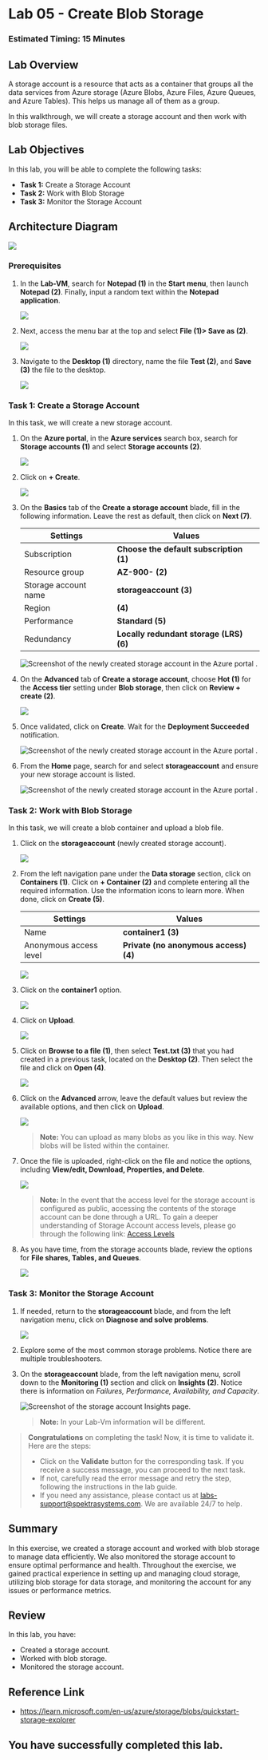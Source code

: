 # Lab 05 - Create Blob Storage

### Estimated Timing: 15 Minutes

## Lab Overview

A storage account is a resource that acts as a container that groups all the data services from Azure storage (Azure Blobs, Azure Files, Azure Queues, and Azure Tables). This helps us manage all of them as a group.

In this walkthrough, we will create a storage account and then work with blob storage files.

## Lab Objectives

In this lab, you will be able to complete the following tasks:

+ **Task 1:** Create a Storage Account
+ **Task 2:** Work with Blob Storage
+ **Task 3:** Monitor the Storage Account

## Architecture Diagram

![](../images/az900lab05.PNG) 

### Prerequisites

1. In the **Lab-VM**, search for **Notepad (1)** in the **Start menu**, then launch **Notepad (2)**. Finally, input a random text within the **Notepad application**.

   ![](../images/az-900-54.png) 

1. Next, access the menu bar at the top and select **File (1)> Save as (2)**.

   ![](../images/az-900-55.png) 

1. Navigate to the **Desktop (1)** directory, name the file **Test (2)**, and **Save (3)** the file to the desktop.

   ![](./images/az-900-59.png) 

### Task 1: Create a Storage Account

In this task, we will create a new storage account. 

1. On the **Azure portal**, in the **Azure services** search box, search for **Storage accounts (1)** and select **Storage accounts (2)**.

   ![](./images/az-900-44.png) 

1. Click on **+ Create**. 

   ![](./images/az-900-45.png) 

1. On the **Basics** tab of the **Create a storage account** blade, fill in the following information. Leave the rest as default, then click on **Next (7)**.

    | Settings | Values | 
    | --- | --- |
    | Subscription | **Choose the default subscription (1)** |
    | Resource group | **AZ-900-<inject key="DeploymentID" enableCopy="false"/> (2)** |
    | Storage account name | **storageaccount<inject key="DeploymentID" enableCopy="false" /> (3)** |
    | Region | **<inject key="Region" enableCopy="false"/> (4)**  |
    | Performance | **Standard (5)** |
    | Redundancy | **Locally redundant storage (LRS) (6)** |
    
      ![Screenshot of the newly created storage account in the Azure portal .](../images/5-1.png)

1. On the **Advanced** tab of **Create a storage account**, choose **Hot (1)** for the **Access tier** setting under **Blob storage**, then click on **Review + create (2)**.

   ![](./images/az-900-46.png) 

1. Once validated, click on **Create**. Wait for the **Deployment Succeeded** notification.

   ![Screenshot of the newly created storage account in the Azure portal .](../images/5-2.png)

1. From the **Home** page, search for and select **storageaccount** and ensure your new storage account is listed.

    ![Screenshot of the newly created storage account in the Azure portal .](./images/az-900-60.png)

### Task 2: Work with Blob Storage

In this task, we will create a blob container and upload a blob file. 

1. Click on the **storageaccount<inject key="DeploymentID" enableCopy="false" />** (newly created storage account).

   ![](./images/az-900-60.png) 

1. From the left navigation pane under the **Data storage** section, click on **Containers (1)**. Click on **+ Container (2)** and complete entering all the required information. Use the information icons to learn more. When done, click on **Create (5)**.

   | Settings | Values |
   | ---- | ---- |
   | Name | **container1 (3)**|
   | Anonymous access level| **Private (no anonymous access) (4)** |

   ![](./images/az-900-47.png)    
  
1. Click on the **container1** option.

   ![](./images/az-900-48.png) 

1. Click on **Upload**.

   ![](./images/az-900-49.png) 

1. Click on **Browse to a file (1)**, then select **Test.txt (3)** that you had created in a previous task, located on the **Desktop (2)**. Then select the file and click on **Open (4)**.

   ![](./images/az-900-50.png) 
  
1. Click on the **Advanced** arrow, leave the default values but review the available options, and then click on **Upload**.

   ![](./images/az-900-51.png) 

    >**Note:** You can upload as many blobs as you like in this way. New blobs will be listed within the container.

1. Once the file is uploaded, right-click on the file and notice the options, including **View/edit, Download, Properties, and Delete**. 

   ![](./images/az-900-62.png) 

   >**Note:** In the event that the access level for the storage account is configured as public, accessing the contents of the storage account can be done through a URL. To gain a deeper understanding of Storage Account access levels, please go through the following link: [Access Levels](https://learn.microsoft.com/en-us/azure/storage/blobs/anonymous-read-access-configure?tabs=portal)

1. As you have time, from the storage accounts blade, review the options for **File shares, Tables, and Queues**.

   ![](./images/az-900-53.png) 

### Task 3: Monitor the Storage Account

1. If needed, return to the **storageaccount<inject key="DeploymentID" enableCopy="false" />** blade, and from the left navigation menu, click on **Diagnose and solve problems**. 

   ![](./images/az-900-57.png) 

1. Explore some of the most common storage problems. Notice there are multiple troubleshooters.

1. On the **storageaccount** blade, from the left navigation menu, scroll down to the **Monitoring (1)** section and click on **Insights (2)**. Notice there is information on *Failures, Performance, Availability, and Capacity*.

    ![Screenshot of the storage account Insights page.](./images/az-900-58.png)

    >**Note:** In your Lab-Vm information will be different.

> **Congratulations** on completing the task! Now, it is time to validate it. Here are the steps:
> - Click on the **Validate** button for the corresponding task. If you receive a success message, you can proceed to the next task. 
> - If not, carefully read the error message and retry the step, following the instructions in the lab guide.
> - If you need any assistance, please contact us at labs-support@spektrasystems.com. We are available 24/7 to help.

<validation step="8f85ae2c-c70e-4d55-9443-7e1b7e19a6cf" />

## Summary
In this exercise, we created a storage account and worked with blob storage to manage data efficiently. We also monitored the storage account to ensure optimal performance and health. Throughout the exercise, we gained practical experience in setting up and managing cloud storage, utilizing blob storage for data storage, and monitoring the account for any issues or performance metrics.

## Review
In this lab, you have:
- Created a storage account.
- Worked with blob storage.
- Monitored the storage account.

## Reference Link

- https://learn.microsoft.com/en-us/azure/storage/blobs/quickstart-storage-explorer

## You have successfully completed this lab.
